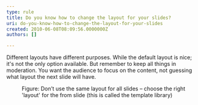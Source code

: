 ```yaml
---
type: rule
title: Do you know how to change the layout for your slides?
uri: do-you-know-how-to-change-the-layout-for-your-slides
created: 2010-06-08T08:09:56.0000000Z
authors: []

---
```



Different layouts have different purposes. While the default layout is nice; it's not the only option available. But remember to keep all things in moderation. You want the audience to focus on the content, not guessing what layout the next slide will have.
<dl>    <dt><img alt="" class="ms-rteCustom-ImageArea" src="/Communication/RulesToBetterPowerpointPresentations/PublishingImages/layout.gif"> </dt>
    <dd class="ms-rteCustom-FigureNormal">Figure&#58; Don’t use the same layout for all slides – choose the right 'layout' for the from slide (this is called the template library) </dd></dl>
